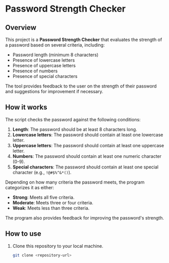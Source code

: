 # Password Strength Checker

## Overview

This project is a **Password Strength Checker** that evaluates the strength of a password based on several criteria, including:

- Password length (minimum 8 characters)
- Presence of lowercase letters
- Presence of uppercase letters
- Presence of numbers
- Presence of special characters

The tool provides feedback to the user on the strength of their password and suggestions for improvement if necessary.

## How it works

The script checks the password against the following conditions:

1. **Length**: The password should be at least 8 characters long.
2. **Lowercase letters**: The password should contain at least one lowercase letter.
3. **Uppercase letters**: The password should contain at least one uppercase letter.
4. **Numbers**: The password should contain at least one numeric character (0-9).
5. **Special characters**: The password should contain at least one special character (e.g., `!@#$%^&*()`).

Depending on how many criteria the password meets, the program categorizes it as either:

- **Strong**: Meets all five criteria.
- **Moderate**: Meets three or four criteria.
- **Weak**: Meets less than three criteria.

The program also provides feedback for improving the password's strength.

## How to use

1. Clone this repository to your local machine.
   
   ```bash
   git clone <repository-url>
